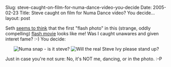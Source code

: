 Slug: steve-caught-on-film-for-numa-dance-video-you-decide
Date: 2005-02-23
Title: Steve caught on film for Numa Dance video? You decide...
layout: post

Seth <a href="http://www.truerwords.net/index/2005/02/22#TW4574">seems to think</a> that the first &quot;flash photo&quot; in this (strange, oddly compelling) <a href="http://www.newgrounds.com/portal/view/206373">flash movie</a> looks like me! Was I caught unawares and given interet fame? :-) You decide:

<div style="text-align: center">
<img alt="Numa snap - is it steve?" class="at-xid-6a010534988cd3970b0120a5b3614e970c" src="https://steveivy.typepad.com/.a/6a010534988cd3970b0120a5b3614e970c-pi" />
<img alt="Will the real Steve Ivy please stand up?" class="at-xid-6a010534988cd3970b0120a5b3615c970c" src="https://steveivy.typepad.com/.a/6a010534988cd3970b0120a5b3615c970c-pi" />
</div>

Just in case you&#39;re not sure: No, it&#39;s NOT me, dancing, or in the photo. :-P
